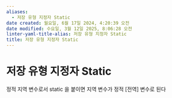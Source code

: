 ```yaml
---
aliases:
  - 저장 유형 지정자 Static
date created: 월요일, 6월 17일 2024, 4:20:39 오전
date modified: 수요일, 3월 12일 2025, 8:06:28 오전
linter-yaml-title-alias: 저장 유형 지정자 Static
title: 저장 유형 지정자 Static
---
```


# 저장 유형 지정자 Static

정적 지역 변수로서 static 을 붙이면 지역 변수가 정적 [전역] 변수로 된다
